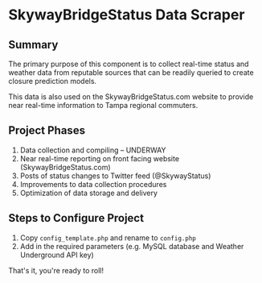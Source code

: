 # SkywayBridgeStatus Data Scraper

## Summary
The primary purpose of this component is to collect real-time status and weather data from reputable sources that can be readily queried to create closure prediction models.

This data is also used on the SkywayBridgeStatus.com website to provide near real-time information to Tampa regional commuters.

## Project Phases

1. Data collection and compiling – UNDERWAY
2. Near real-time reporting on front facing website (SkywayBridgeStatus.com)
3. Posts of status changes to Twitter feed (@SkywayStatus)
4. Improvements to data collection procedures
5. Optimization of data storage and delivery

## Steps to Configure Project

1. Copy `config_template.php` and rename to `config.php`
2. Add in the required parameters (e.g. MySQL database and Weather Underground API key)

That's it, you're ready to roll!